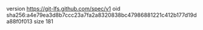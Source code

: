 version https://git-lfs.github.com/spec/v1
oid sha256:a4e79ea3d8b7ccc23a7fa2a8320838bc47986881221c412b177d19da88f0f013
size 181
